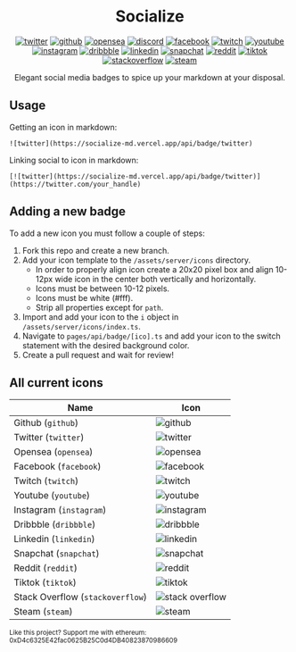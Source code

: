 <h1 align="center">Socialize</h1>

<p align="center">
  <span><a href="https://socialize-md.vercel.app/api/badge/twitter"><img src="https://socialize-md.vercel.app/api/badge/twitter" alt="twitter" /></a></span>
  <span><a href="https://socialize-md.vercel.app/api/badge/github"><img src="https://socialize-md.vercel.app/api/badge/github" alt="github" /></a></span>
  <span><a href="https://socialize-md.vercel.app/api/badge/opensea"><img src="https://socialize-md.vercel.app/api/badge/opensea" alt="opensea" /></a></span>
  <span><a href="https://socialize-md.vercel.app/api/badge/discord"><img src="https://socialize-md.vercel.app/api/badge/discord" alt="discord" /></a></span>
  <span><a href="https://socialize-md.vercel.app/api/badge/facebook"><img src="https://socialize-md.vercel.app/api/badge/facebook" alt="facebook" /></a></span>
  <span><a href="https://socialize-md.vercel.app/api/badge/twitch"><img src="https://socialize-md.vercel.app/api/badge/twitch" alt="twitch" /></a></span>
  <span><a href="https://socialize-md.vercel.app/api/badge/youtube"><img src="https://socialize-md.vercel.app/api/badge/youtube" alt="youtube" /></a></span>
  <span><a href="https://socialize-md.vercel.app/api/badge/instagram"><img src="https://socialize-md.vercel.app/api/badge/instagram" alt="instagram" /></a></span>
  <span><a href="https://socialize-md.vercel.app/api/badge/dribbble"><img src="https://socialize-md.vercel.app/api/badge/dribbble" alt="dribbble" /></a></span>
  <span><a href="https://socialize-md.vercel.app/api/badge/linkedin"><img src="https://socialize-md.vercel.app/api/badge/linkedin" alt="linkedin" /></a></span>
  <span><a href="https://socialize-md.vercel.app/api/badge/snapchat"><img src="https://socialize-md.vercel.app/api/badge/snapchat" alt="snapchat" /></a></span>
  <span><a href="https://socialize-md.vercel.app/api/badge/reddit"><img src="https://socialize-md.vercel.app/api/badge/reddit" alt="reddit" /></a></span>
  <span><a href="https://socialize-md.vercel.app/api/badge/tiktok"><img src="https://socialize-md.vercel.app/api/badge/tiktok" alt="tiktok" /></a></span>
  <span><a href="https://socialize-md.vercel.app/api/badge/stackoverflow"><img src="https://socialize-md.vercel.app/api/badge/stackoverflow" alt="stackoverflow" /></a></span>
  <span><a href="https://socialize-md.vercel.app/api/badge/steam"><img src="https://socialize-md.vercel.app/api/badge/steam" alt="steam" /></a></span>
</p>

<p align="center">Elegant social media badges to spice up your markdown at your disposal.</p>

<h2 id="usage">Usage</h2>

Getting an icon in markdown:

```
![twitter](https://socialize-md.vercel.app/api/badge/twitter)
```

Linking social to icon in markdown:

```
[![twitter](https://socialize-md.vercel.app/api/badge/twitter)](https://twitter.com/your_handle)
```

<h2 id="adding-a-new-badge">Adding a new badge</h2>

To add a new icon you must follow a couple of steps:

1. Fork this repo and create a new branch.
2. Add your icon template to the `/assets/server/icons` directory.
   - In order to properly align icon create a 20x20 pixel box and align 10-12px wide icon in the center both vertically and horizontally.
   - Icons must be between 10-12 pixels.
   - Icons must be white (#fff).
   - Strip all properties except for `path`.
3. Import and add your icon to the `i` object in `/assets/server/icons/index.ts`.
4. Navigate to `pages/api/badge/[ico].ts` and add your icon to the switch statement with the desired background color.
5. Create a pull request and wait for review!

<h2 id="all-current-icons">All current icons</h2>

| Name                             | Icon                                                                       |
| -------------------------------- | -------------------------------------------------------------------------- |
| Github (`github`)                | ![github](https://socialize-md.vercel.app/api/badge/github)                |
| Twitter (`twitter`)              | ![twitter](https://socialize-md.vercel.app/api/badge/twitter)              |
| Opensea (`opensea`)              | ![opensea](https://socialize-md.vercel.app/api/badge/opensea)              |
| Facebook (`facebook`)            | ![facebook](https://socialize-md.vercel.app/api/badge/facebook)            |
| Twitch (`twitch`)                | ![twitch](https://socialize-md.vercel.app/api/badge/twitch)                |
| Youtube (`youtube`)              | ![youtube](https://socialize-md.vercel.app/api/badge/youtube)              |
| Instagram (`instagram`)          | ![instagram](https://socialize-md.vercel.app/api/badge/instagram)          |
| Dribbble (`dribbble`)            | ![dribbble](https://socialize-md.vercel.app/api/badge/dribbble)            |
| Linkedin (`linkedin`)            | ![linkedin](https://socialize-md.vercel.app/api/badge/linkedin)            |
| Snapchat (`snapchat`)            | ![snapchat](https://socialize-md.vercel.app/api/badge/snapchat)            |
| Reddit (`reddit`)               | ![reddit](https://socialize-md.vercel.app/api/badge/reddit)                |
| Tiktok (`tiktok`)                | ![tiktok](https://socialize-md.vercel.app/api/badge/tiktok)                |
| Stack Overflow (`stackoverflow`) | ![stack overflow](https://socialize-md.vercel.app/api/badge/stackoverflow) |
| Steam (`steam`)                  | ![steam](https://socialize-md.vercel.app/api/badge/steam)                  |


<sub>Like this project? Support me with ethereum: 0xD4c6325E42fac0625B25C0d4DB40823870986609</sub>

